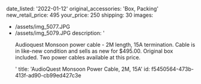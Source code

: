 date_listed: '2022-01-12'
original_accessories: 'Box, Packing'
new_retail_price: 495
your_price: 250
shipping: 30
images:
  - /assets/img_5077.JPG
  - /assets/img_5079.JPG
description: '<p>Audioquest Monsoon power cable - 2M length, 15A termination. Cable is in like-new condition and sells as new for $495.00. Original box included. Two power cables available at this price.&nbsp;</p>'
title: 'AudioQuest Monsoon Power Cable, 2M, 15A'
id: f5450564-473b-413f-ad90-cb99ed427c3e
